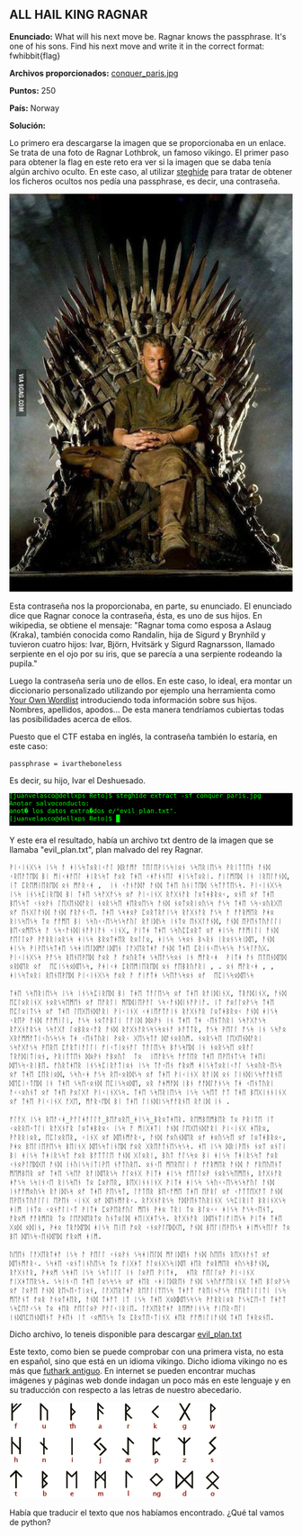 ## ALL HAIL KING RAGNAR

**Enunciado:** What will his next move be. Ragnar knows the passphrase. It's one of his sons. Find his next move and write it in the correct format: fwhibbit{flag}

**Archivos proporcionados:** [conquer_paris.jpg](../archivos/kingragnar/conquer_paris.jpg)

**Puntos:** 250

**País:** Norway

**Solución:**

Lo primero era descargarse la imagen que se proporcionaba en un enlace. Se trata de una foto de Ragnar Lothbrok, un famoso vikingo. El primer paso para obtener la flag en este reto era ver si la imagen que se daba tenía algún archivo oculto. En este caso, al utilizar [steghide](http://steghide.sourceforge.net/) para tratar de obtener los ficheros ocultos nos pedía una passphrase, es decir, una contraseña.

![conquer_paris.jpg](../archivos/kingragnar/conquer_paris.jpg)

Esta contraseña nos la proporcionaba, en parte, su enunciado. El enunciado dice que Ragnar conoce la contraseña, ésta, es uno de sus hijos. En wikipedia, se obtiene el mensaje:  "Ragnar toma como esposa a Aslaug (Kraka), también conocida como Randalin, hija de Sigurd y Brynhild y tuvieron cuatro hijos: Ivar, Björn, Hvitsärk y Sigurd Ragnarsson, llamado serpiente en el ojo por su iris, que se parecía a una serpiente rodeando la pupila."

Luego la contraseña sería uno de ellos. En este caso, lo ideal, era montar un diccionario personalizado utilizando por ejemplo una herramienta como [Your Own Wordlist](https://github.com/juanvelascogomez/YOW) introduciendo toda información sobre sus hijos. Nombres, apellidos, apodos... De esta manera tendríamos cubiertas todas las posibilidades acerca de ellos.

Puesto que el CTF estaba en inglés, la contraseña también lo estaría, en este caso:

    passphrase = ivartheboneless

Es decir, su hijo, Ivar el Deshuesado.

![extract](../imagenes/kingragnar/steghide.png)

Y este era el resultado, había un archivo txt dentro de la imagen que se llamaba "evil_plan.txt", plan malvado del rey Ragnar.

    ᚹᛁᚲᛁᚾᚷᛊᛋ ᛁᛊᛋ ᚨ ᚼᛁᛊᛋᛏᛟᚱᛁᚲᚨᛚ ᛞᚱᚨᛗᚨ ᛏᛖᛚᛖᚹᛁᛊᛋᛁᛟᚾ ᛊᛋᛖᚱᛁᛖᛊᛋ ᚹᚱᛁᛏᛏᛖᚾ ᚨᚾᛞ ᚲᚱᛖᚨᛏᛖᛞ ᛒᛁ ᛗᛁᚲᚼᚨᛖᛚ ᚼᛁᚱᛊᛋᛏ ᚠᛟᚱ ᛏᚼᛖ ᚲᚼᚨᚾᚾᛖᛚ ᚼᛁᛊᛋᛏᛟᚱᛁ. ᚠᛁᛚᛗᛖᛞ ᛁᚾ ᛁᚱᛖᛚᚨᚾᛞ, ᛁᛏ ᛈᚱᛖᛗᛁᛖᚱᛖᛞ ᛟᚾ ᛗᚨᚱᚲᚼ ,  ᛁᚾ ᚲᚨᚾᚨᛞᚨ ᚨᚾᛞ ᛏᚼᛖ ᚢᚾᛁᛏᛖᛞ ᛊᛋᛏᚨᛏᛖᛊᛋ. ᚹᛁᚲᛁᚾᚷᛊᛋ ᛁᛊᛋ ᛁᚾᛊᛋᛈᛁᚱᛖᛞ ᛒᛁ ᛏᚼᛖ ᛊᛋᚨᚷᚨᛊᛋ ᛟᚠ ᚹᛁᚲᛁᚾᚷ ᚱᚨᚷᚾᚨᚱ ᛚᛟᛏᚼᛒᚱᛟᚲ, ᛟᚾᛖ ᛟᚠ ᛏᚼᛖ ᛒᛖᛊᛋᛏ ᚲᚾᛟᚹᚾ ᛚᛖᚷᛖᚾᛞᚨᚱᛁ ᚾᛟᚱᛊᛋᛖ ᚼᛖᚱᛟᛖᛊᛋ ᚨᚾᛞ ᚾᛟᛏᛟᚱᛁᛟᚢᛊᛋ ᚨᛊᛋ ᛏᚼᛖ ᛊᛋᚲᛟᚢᚱᚷᛖ ᛟᚠ ᛖᚾᚷᛚᚨᚾᛞ ᚨᚾᛞ ᚠᚱᚨᚾᚲᛖ. ᛏᚼᛖ ᛊᛋᚼᛟᚹ ᛈᛟᚱᛏᚱᚨᛁᛊᛋ ᚱᚨᚷᚾᚨᚱ ᚨᛊᛋ ᚨ ᚠᚨᚱᛗᛖᚱ ᚹᚼᛟ ᚱᛁᛊᛋᛖᛊᛋ ᛏᛟ ᚠᚨᛗᛖ ᛒᛁ ᛊᛋᚢᚲᚲᛖᛊᛋᛊᛋᚠᚢᛚ ᚱᚨᛁᛞᛊᛋ ᛁᚾᛏᛟ ᛖᚾᚷᛚᚨᚾᛞ, ᚨᚾᛞ ᛖᚹᛖᚾᛏᚢᚨᛚᛚᛁ ᛒᛖᚲᛟᛗᛖᛊᛋ ᚨ ᛊᛋᚲᚨᚾᛞᛁᚾᚨᚹᛁᚨᚾ ᚲᛁᚾᚷ, ᚹᛁᛏᚼ ᛏᚼᛖ ᛊᛋᚢᛈᛈᛟᚱᛏ ᛟᚠ ᚼᛁᛊᛋ ᚠᚨᛗᛁᛚᛁ ᚨᚾᛞ ᚠᛖᛚᛚᛟᚹ ᚹᚨᚱᚱᛁᛟᚱᛊᛋ ᚼᛁᛊᛋ ᛒᚱᛟᛏᚼᛖᚱ ᚱᛟᛚᛚᛟ, ᚼᛁᛊᛋ ᛊᛋᛟᚾ ᛒᛃᚱᚾ ᛁᚱᛟᚾᛊᛋᛁᛞᛖ, ᚨᚾᛞ ᚼᛁᛊᛋ ᚹᛁᚹᛖᛊᛋᛏᚼᛖ ᛊᛋᚼᛁᛖᛚᛞᛗᚨᛁᛞᛖᚾ ᛚᚨᚷᛖᚱᛏᚼᚨ ᚨᚾᛞ ᛏᚼᛖ ᛈᚱᛁᚾᚲᛖᛊᛋᛊᛋ ᚨᛊᛋᛚᚨᚢᚷ. ᚹᛁᚲᛁᚾᚷᛊᛋ ᚹᚨᛊᛋ ᚱᛖᚾᛖᚹᛖᛞ ᚠᛟᚱ ᚨ ᚠᛟᚢᚱᛏᚼ ᛊᛋᛖᚨᛊᛋᛟᚾ ᛁᚾ ᛗᚨᚱᚲᚼ  ᚹᛁᛏᚼ ᚨᚾ ᛖᛏᛖᚾᛞᛖᛞ ᛟᚱᛞᛖᚱ ᛟᚠ  ᛖᛈᛁᛊᛋᛟᛞᛖᛊᛋ, ᚹᚼᛁᚲᚼ ᛈᚱᛖᛗᛁᛖᚱᛖᛞ ᛟᚾ ᚠᛖᛒᚱᚢᚨᚱᛁ , . ᛟᚾ ᛗᚨᚱᚲᚼ , , ᚼᛁᛊᛋᛏᛟᚱᛁ ᚱᛖᚾᛖᚹᛖᛞ ᚹᛁᚲᛁᚾᚷᛊᛋ ᚠᛟᚱ ᚨ ᚠᛁᚠᛏᚼ ᛊᛋᛖᚨᛊᛋᛟᚾ ᛟᚠ  ᛖᛈᛁᛊᛋᛟᛞᛖᛊᛋ

    ᛏᚼᛖ ᛊᛋᛖᚱᛁᛖᛊᛋ ᛁᛊᛋ ᛁᚾᛊᛋᛈᛁᚱᛖᛞ ᛒᛁ ᛏᚼᛖ ᛏᚨᛚᛖᛊᛋ ᛟᚠ ᛏᚼᛖ ᚱᚨᛁᛞᛁᚾᚷ, ᛏᚱᚨᛞᛁᚾᚷ, ᚨᚾᛞ ᛖᛈᛚᛟᚱᛁᚾᚷ ᚾᛟᚱᛊᛋᛖᛗᛖᚾ ᛟᚠ ᛖᚨᚱᛚᛁ ᛗᛖᛞᛁᛖᚹᚨᛚ ᛊᛋᚲᚨᚾᛞᛁᚾᚨᚹᛁᚨ. ᛁᛏ ᚠᛟᛚᛚᛟᚹᛊᛋ ᛏᚼᛖ ᛖᛈᛚᛟᛁᛏᛊᛋ ᛟᚠ ᛏᚼᛖ ᛚᛖᚷᛖᚾᛞᚨᚱᛁ ᚹᛁᚲᛁᚾᚷ ᚲᚼᛁᛖᚠᛏᚨᛁᚾ ᚱᚨᚷᚾᚨᚱ ᛚᛟᛏᚼᛒᚱᛟᚲ ᚨᚾᛞ ᚼᛁᛊᛋ ᚲᚱᛖᚹ ᚨᚾᛞ ᚠᚨᛗᛁᛚᛁ, ᚨᛊᛋ ᚾᛟᛏᚨᛒᛚᛁ ᛚᚨᛁᛞ ᛞᛟᚹᚾ ᛁᚾ ᛏᚼᛖ ᛏᚼ ᚲᛖᚾᛏᚢᚱᛁ ᛊᛋᚨᚷᚨᛊᛋ ᚱᚨᚷᚾᚨᚱᛊᛋ ᛊᛋᚨᚷᚨ ᛚᛟᛒᚱᛟᚲᚨᚱ ᚨᚾᛞ ᚱᚨᚷᚾᚨᚱᛊᛋᛊᛋᛟᚾᚨ ᚦᚨᛏᛏᚱ, ᚨᛊᛋ ᚹᛖᛚᛚ ᚨᛊᛋ ᛁᚾ ᛊᛋᚨᛟ ᚷᚱᚨᛗᛗᚨᛏᛁᚲᚢᛊᛋᛊᛋ ᛏᚼ ᚲᛖᚾᛏᚢᚱᛁ ᚹᛟᚱᚲ ᚷᛖᛊᛋᛏᚨ ᛞᚨᚾᛟᚱᚢᛗ. ᚾᛟᚱᛊᛋᛖ ᛚᛖᚷᛖᚾᛞᚨᚱᛁ ᛊᛋᚨᚷᚨᛊᛋ ᚹᛖᚱᛖ ᛈᚨᚱᛏᛁᚨᛚᛚᛁ ᚠᛁᚲᛏᛁᛟᚾᚨᛚ ᛏᚨᛚᛖᛊᛋ ᛒᚨᛊᛋᛖᛞ ᛁᚾ ᚾᛟᚱᛊᛋᛖ ᛟᚱᚨᛚ ᛏᚱᚨᛞᛁᛏᛁᛟᚾ, ᚹᚱᛁᛏᛏᛖᚾ ᛞᛟᚹᚾ ᚨᛒᛟᚢᛏ  ᛏᛟ  ᛁᛖᚨᚱᛊᛋ ᚨᚠᛏᛖᚱ ᛏᚼᛖ ᛖᚹᛖᚾᛏᛊᛋ ᛏᚼᛖᛁ ᛞᛖᛊᛋᚲᚱᛁᛒᛖ. ᚠᚢᚱᛏᚼᛖᚱ ᛁᚾᛊᛋᛈᛁᚱᚨᛏᛁᛟᚾ ᛁᛊᛋ ᛏᚨᚲᛖᚾ ᚠᚱᛟᛗ ᚼᛁᛊᛋᛏᛟᚱᛁᚲᚨᛚ ᛊᛋᛟᚢᚱᚲᛖᛊᛋ ᛟᚠ ᛏᚼᛖ ᛈᛖᚱᛁᛟᛞ, ᛊᛋᚢᚲᚼ ᚨᛊᛋ ᚱᛖᚲᛟᚱᛞᛊᛋ ᛟᚠ ᛏᚼᛖ ᚹᛁᚲᛁᚾᚷ ᚱᚨᛁᛞ ᛟᚾ ᛚᛁᚾᛞᛁᛊᛋᚠᚨᚱᚾᛖ ᛞᛖᛈᛁᚲᛏᛖᛞ ᛁᚾ ᛏᚼᛖ ᛊᛋᛖᚲᛟᚾᛞ ᛖᛈᛁᛊᛋᛟᛞᛖ, ᛟᚱ ᚨᚼᛗᚨᛞ ᛁᛒᚾ ᚠᚨᛞᛚᚨᚾᛊᛋ ᛏᚼ ᚲᛖᚾᛏᚢᚱᛁ ᚨᚲᚲᛟᚢᚾᛏ ᛟᚠ ᛏᚼᛖ ᚹᛟᛚᚷᚨ ᚹᛁᚲᛁᚾᚷᛊᛋ. ᛏᚼᛖ ᛊᛋᛖᚱᛁᛖᛊᛋ ᛁᛊᛋ ᛊᛋᛖᛏ ᚨᛏ ᛏᚼᛖ ᛒᛖᚷᛁᚾᚾᛁᚾᚷ ᛟᚠ ᛏᚼᛖ ᚹᛁᚲᛁᚾᚷ ᚨᚷᛖ, ᛗᚨᚱᚲᛖᛞ ᛒᛁ ᛏᚼᛖ ᛚᛁᚾᛞᛁᛊᛋᚠᚨᚱᚾᛖ ᚱᚨᛁᛞ ᛁᚾ .

    ᚠᛚᚨᚷ ᛁᛊᛋ ᚱᛖᚨᚲᚼ_ᚹᚨᛚᚼᚨᛚᛚᚨ_ᛒᛖᚠᛟᚱᛖ_ᚼᛁᛊᛋ_ᛒᚱᛟᛏᚼᛖᚱ. ᚱᛖᛗᛒᛖᛗᛒᛖᚱ ᛏᛟ ᚹᚱᛁᛏᛖ ᛁᛏ ᚲᛟᚱᚱᛖᚲᛏᛚᛁ ᚱᚨᚷᚾᚨᚱ ᛚᛟᛏᚼᛒᚱᛟᚲ ᛁᛊᛋ ᚨ ᛗᛁᚷᚼᛏᛁ ᚨᚾᛞ ᛚᛖᚷᛖᚾᛞᚨᚱᛁ ᚹᛁᚲᛁᚾᚷ ᚼᛖᚱᛟ, ᚹᚨᚱᚱᛁᛟᚱ, ᛖᛈᛚᛟᚱᛖᚱ, ᚲᛁᚾᚷ ᛟᚠ ᛞᛖᚾᛗᚨᚱᚲ, ᚨᚾᛞ ᚠᛟᚢᚾᛞᛖᚱ ᛟᚠ ᚼᛟᚢᛊᛋᛖ ᛟᚠ ᛚᛟᛏᚼᛒᚱᛟᚲ, ᚹᚼᛟ ᛒᛖᛚᛁᛖᚹᛖᛊᛋ ᛒᛖᛁᚾᚷ ᛞᛖᛊᛋᛏᛁᚾᛖᛞ ᚠᛟᚱ ᚷᚱᛖᚨᛏᚾᛖᛊᛋᛊᛋ. ᚼᛖ ᛁᛊᛋ ᛞᚱᛁᚹᛖᚾ ᚾᛟᛏ ᛟᚾᛚᛁ ᛒᛁ ᚼᛁᛊᛋ ᛏᚼᛁᚱᛊᛋᛏ ᚠᛟᚱ ᛒᚨᛏᛏᛚᛖ ᚨᚾᛞ ᚷᛚᛟᚱᛁ, ᛒᚢᛏ ᚨᛚᛊᛋᛟ ᛒᛁ ᚼᛁᛊᛋ ᛏᚼᛁᚱᛊᛋᛏ ᚠᛟᚱ ᚲᚾᛟᚹᛚᛖᛞᚷᛖ ᚨᚾᛞ ᛁᚾᚢᛁᛊᛋᛁᛏᛁᚹᛖ ᚾᚨᛏᚢᚱᛖ. ᛟᚾᚲᛖ ᛗᛖᚱᛖᛚᛁ ᚨ ᚠᚨᚱᛗᛖᚱ ᚨᚾᛞ ᚨ ᚠᚱᛖᚢᛖᚾᛏ ᛗᛖᛗᛒᛖᚱ ᛟᚠ ᛏᚼᛖ ᛊᛋᛖᚨ ᚱᚨᛁᛞᛖᚱᛊᛋ ᚨᛚᛟᚾᚷ ᚹᛁᛏᚼ ᚼᛁᛊᛋ ᚠᛖᛚᛚᛟᚹ ᚾᛟᚱᛊᛋᛖᛗᛖᚾ, ᚱᚨᚷᚾᚨᚱ ᚼᚨᛊᛋ ᛊᛋᛁᚾᚲᛖ ᚱᛁᛊᛋᛖᚾ ᛏᛟ ᛈᛟᚹᛖᚱ, ᛒᛖᚷᛁᚾᚾᛁᚾᚷ ᚹᛁᛏᚼ ᚼᛁᛊᛋ ᛊᛋᚢᚲᚲᛖᛊᛋᛊᛋᚠᚢᛚ ᚨᚾᛞ ᛁᚾᚠᚨᛗᛟᚢᛊᛋ ᚱᚨᛁᛞᛊᛋ ᛟᚠ ᛏᚼᛖ ᚹᛖᛊᛋᛏ, ᛚᚨᛏᛖᚱ ᛒᛖᚲᚨᛗᛖ ᛏᚼᛖ ᛖᚨᚱᛚ ᛟᚠ ᚲᚨᛏᛏᛖᚷᚨᛏ ᚨᚾᛞ ᛖᚹᛖᚾᛏᚢᚨᛚᛚᛁ ᛖᚹᛖᚾ ᚲᛁᚾᚷ ᛟᚠ ᛞᛖᚾᛗᚨᚱᚲ. ᚱᚨᚷᚾᚨᚱᛊᛋ ᚨᛞᚹᛖᚾᛏᚢᚱᛁᚾᚷ ᛊᛋᛈᛁᚱᛁᛏ ᛒᚱᛁᚾᚷᛊᛋ ᚼᛁᛗ ᛁᚾᛏᛟ ᚲᛟᚾᚠᛚᛁᚲᛏ ᚹᛁᛏᚼ ᛈᛟᚹᛖᚱᚠᚢᛚ ᛗᛖᚾ ᚹᚼᛟ ᛏᚱᛁ ᛏᛟ ᛒᛚᛟᚲᚲ ᚼᛁᛊᛋ ᚨᛊᛋᚲᛖᚾᛏ, ᚠᚱᛟᛗ ᚠᚨᚱᛗᛖᚱ ᛏᛟ ᛚᛖᚨᛞᛖᚱᛏᛟ ᚢᚾᛏᛟᛚᛞ ᚼᛖᛁᚷᚼᛏᛊᛋ. ᚱᚨᚷᚾᚨᚱ ᛁᛞᛖᚾᛏᛁᚠᛁᛖᛊᛋ ᚹᛁᛏᚼ ᛏᚼᛖ ᚷᛟᛞ ᛟᛞᛁᚾ, ᚹᚼᛟ ᛏᚱᚨᛞᛖᛞ ᚼᛁᛊᛋ ᛖᛁᛖ ᚠᛟᚱ ᚲᚾᛟᚹᛚᛖᛞᚷᛖ, ᚨᚾᛞ ᛒᛖᛚᛁᛖᚹᛖᛊᛋ ᚼᛁᛗᛊᛋᛖᛚᚠ ᛏᛟ ᛒᛖ ᛞᛖᛊᛋᚲᛖᚾᛞᛖᛞ ᚠᚱᛟᛗ ᚼᛁᛗ.

    ᚢᛖᛖᚾ ᛚᚨᚷᛖᚱᛏᚼᚨ ᛁᛊᛋ ᚨ ᚹᛖᛚᛚ ᚲᚾᛟᚹᚾ ᛊᛋᚼᛁᛖᛚᛞ ᛗᚨᛁᛞᛖᚾ ᚨᚾᛞ ᚢᛖᛖᚾ ᚱᛖᚷᚾᚨᚾᛏ ᛟᚠ ᛞᛖᚾᛗᚨᚱᚲ. ᛊᛋᚼᛖ ᚲᛟᚾᛏᛁᚾᚢᛖᛊᛋ ᛏᛟ ᚠᛁᚷᚼᛏ ᚨᛚᛟᚾᚷᛊᛋᛁᛞᛖ ᚼᛖᚱ ᚠᛟᚱᛗᛖᚱ ᚼᚢᛊᛋᛒᚨᚾᛞ, ᚱᚨᚷᚾᚨᚱ, ᚹᚼᛟᛗ ᛊᛋᚼᛖ ᛁᛊᛋ ᛊᛋᛏᛁᛚᛚ ᛁᚾ ᛚᛟᚹᛖ ᚹᛁᛏᚼ,  ᚼᛖᚱ ᚠᛖᛚᛚᛟᚹ ᚹᛁᚲᛁᚾᚷ ᚠᛁᚷᚼᛏᛖᚱᛊᛋ. ᛊᛋᛁᚾᚲᛖ ᛏᚼᛖ ᛚᛟᛊᛋᛊᛋ ᛟᚠ ᚼᛖᚱ ᚲᚼᛁᛚᛞᚱᛖᚾ ᚨᚾᛞ ᛊᛋᚢᚠᚠᛖᚱᛁᚾᚷ ᛏᚼᛖ ᛒᛚᛟᚹᛊᛋ ᛟᚠ ᛚᛟᚹᛖ ᚨᚾᛞ ᚱᛖᛃᛖᚲᛏᛁᛟᚾ, ᛚᚨᚷᛖᚱᛏᚼᚨ ᚱᛖᚨᛚᛁᛉᛖᛊᛋ ᛏᚼᚨᛏ ᚠᚱᛖᛁᛃᚨᛊᛋ ᚠᛖᚱᛏᛁᛚᛁᛏᛁ ᛁᛊᛋ ᛗᛖᚨᚾᛏ ᚠᛟᚱ ᚨᚾᛟᛏᚼᛖᚱ, ᚨᚾᛞ ᛏᚼᚨᛏ ᛁᛏ ᛁᛊᛋ ᛏᚼᛖ ᚷᛟᛞᛞᛖᛊᛋᛊᛋ ᚹᚨᚱᚱᛁᛟᚱ ᚨᛊᛋᛈᛖᚲᛏ ᛏᚼᚨᛏ ᛊᛋᛈᛖᚨᚲᛊᛋ ᛏᛟ ᚼᛖᚱ ᚠᛖᛚᛚᛟᚹ ᚹᚨᛚᚲᛁᚱᛁᛖ. ᛚᚨᚷᛖᚱᛏᚼᚨ ᚱᛖᛗᚨᛁᚾᛊᛋ ᚠᛁᛖᚱᚲᛖᛚᛁ ᛁᚾᛞᛖᛈᛖᚾᛞᛖᚾᛏ ᚹᚼᛖᚾ ᛁᛏ ᚲᛟᛗᛖᛊᛋ ᛏᛟ ᛈᚱᛟᛏᛖᚲᛏᛁᚾᚷ ᚼᛖᚱ ᚠᚨᛗᛁᛚᛁᚨᚾᛞ ᛏᚼᛖ ᛏᚼᚱᛟᚾᛖ.

Dicho archivo, lo teneis disponible para descargar [evil_plan.txt](../archivos/kingragnar/evil_plan.txt)

Este texto, como bien se puede comprobar con una primera vista, no esta en español, sino que está en un idioma vikingo. Dicho idioma vikingo no es más que [futhark antiguo](https://es.wikipedia.org/wiki/Futhark_antiguo). En internet se pueden encontrar muchas imágenes y páginas web donde indagan un poco más en este lenguaje y en su traducción con respecto a las letras de nuestro abecedario.

![viking](../imagenes/kingragnar/viking.gif)

Había que traducir el texto que nos habíamos encontrado. ¿Qué tal vamos de python?
